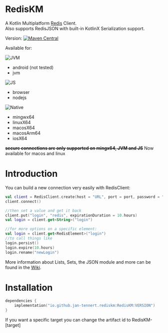 # RedisKM

A Kotlin Multiplatform [Redis](https://redis.io/) Client. \
Also supports RedisJSON with built-in KotlinX Serialization support.

Version: [![Maven Central](https://img.shields.io/maven-central/v/io.github.jan-tennert.rediskm/RedisKM)](https://search.maven.org/artifact/io.github.jan-tennert.rediskm/RedisKM)

Available for: 

![JVM](https://img.shields.io/badge/-jvm-brightgreen)
- android (not tested)
- jvm

![JS](https://img.shields.io/badge/-js-ffd900) 
- browser
- nodejs 

![Native](https://img.shields.io/badge/-native-blue)
- mingwx64
- linuxX64
- macosX64
- macosArm64
- iosX64

~~**secure connections are only supported on mingx64, JVM and JS**~~
Now available for macos and linux

# Introduction

You can build a new connection very easily with RedisClient:

```kotlin
val client = RedisClient.create(host = "URL", port = port, password = "password", user = "user")
client.connect()

//then set a value and get it back
client.put("login", "redis", expirationDuration = 10.hours)
val login = client.get<String>("login")

//for more options on a specific element:
val login = client.get<RedisElement>("login")
//to call things like
login.persist()
login.expire(10.hours)
login.rename("newLogin")
```

More information about Lists, Sets, the JSON module and more can be found in the [Wiki](https://github.com/jan-tennert/RedisKM/wiki).

# Installation

```kotlin
dependencies {
    implementation("io.github.jan-tennert.rediskm:RedisKM:VERSION")
}
```

If you want a specific target you can change the artifact id to RedisKM-[target]

